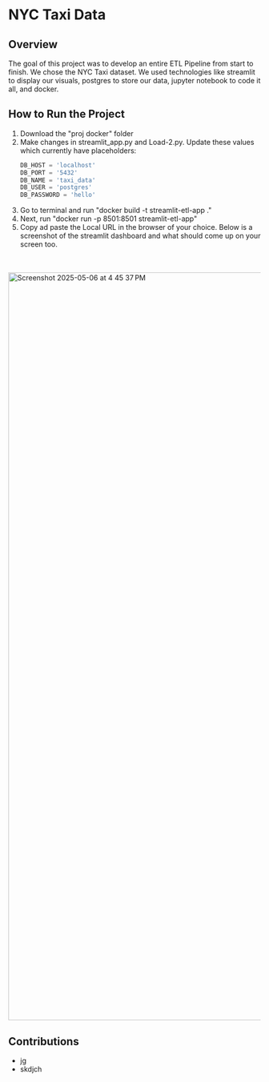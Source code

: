 # NYC Taxi Data

## Overview
The goal of this project was to develop an entire ETL Pipeline from start to finish. We chose the NYC Taxi dataset. 
We used technologies like streamlit to display our visuals, postgres to store our data, jupyter notebook to code it all, and docker. 
<br>

## How to Run the Project

1. Download the "proj docker" folder
2. Make changes in streamlit_app.py and Load-2.py. Update these values which currently have placeholders:
   ```python
   DB_HOST = 'localhost'
   DB_PORT = '5432'
   DB_NAME = 'taxi_data'
   DB_USER = 'postgres'
   DB_PASSWORD = 'hello'
3. Go to terminal and run "docker build -t streamlit-etl-app ."
4. Next, run "docker run -p 8501:8501 streamlit-etl-app"
5. Copy ad paste the Local URL in the browser of your choice. Below is a screenshot of the streamlit dashboard and what should come up on your screen too.

<br>
<br>

<img width="1494" alt="Screenshot 2025-05-06 at 4 45 37 PM" src="https://github.com/user-attachments/assets/dce77810-0f7a-4063-b029-324d49bd7fc1" />
<br>

## Contributions
- jg
- skdjch

